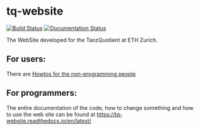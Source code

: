 tq-website
==========

[![Build Status](https://travis-ci.org/tanzquotient/tq_website.svg?branch=master)](https://travis-ci.org/tanzquotient/tq_website)
[![Documentation Status](https://readthedocs.org/projects/tq-website/badge/?version=latest)](https://tq-website.readthedocs.io/en/latest/?badge=latest)

The WebSite developed for the TanzQuotient at ETH Zurich.

For users:
----------
There are [Howtos for the non-programming people](https://tq-website.readthedocs.io/en/latest/introduction/non_programmer_howto.html)

For programmers:
----------------
The entire documentation of the code, how to change something and how to use the web site can be found at https://tq-website.readthedocs.io/en/latest/
